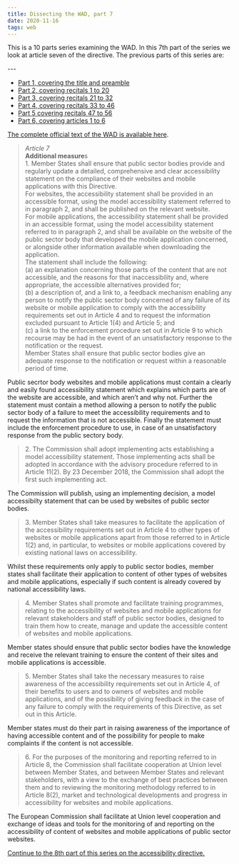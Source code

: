 ```yaml
---
title: Dissecting the WAD, part 7
date: 2020-11-16
tags: web
---
```


<p>This is a 10 parts series examining the WAD. In this 7th part of the series we look at article seven of the directive. The previous parts of this series are:</p>
---

<ul>
    <li><a href="/posts/dissecting-the-wad-part-1/">Part 1, covering the title and preamble</a>&nbsp;</li>
    <li><a href="/posts/dissecting-the-wad-part-2/">Part 2, covering recitals 1 to 20</a>&nbsp;</li>
    <li><a href="/posts/dissecting-the-wad-part-3/">Part 3, covering recitals 21 to 32</a></li>
    <li><a href="/posts/dissecting-the-wad-part-4/">Part 4, covering recitals 33 to 46</a></li>
    <li><a href="/posts/dissecting-the-wad-part-5/">Part 5 covering recitals 47 to 56</a>&nbsp;</li>
    <li><a href="/posts/dissecting-the-wad-part-6/">Part 6, covering articles 1 to 6</a></li>
</ul>

<p><a href="https://eur-lex.europa.eu/eli/dir/2016/2102/oj">The complete official text of the WAD is available here</a>.</p>

<blockquote><p><em>Article 7</em><br><strong>Additional measure</strong>s<br>1. Member States shall ensure that public sector bodies provide and regularly update a detailed, comprehensive and clear accessibility statement on the compliance of their websites and mobile applications with this Directive.<br>For websites, the accessibility statement shall be provided in an accessible format, using the model accessibility statement referred to in paragraph 2, and shall be published on the relevant website.<br>For mobile applications, the accessibility statement shall be provided in an accessible format, using the model accessibility statement referred to in paragraph 2, and shall be available on the website of the public sector body that developed the mobile application concerned, or alongside other information available when downloading the application.<br>The statement shall include the following: <br>(a) an explanation concerning those parts of the content that are not accessible, and the reasons for that inaccessibility and, where appropriate, the accessible alternatives provided for; <br>(b) a description of, and a link to, a feedback mechanism enabling any person to notify the public sector body concerned of any failure of its website or mobile application to comply with the accessibility requirements set out in Article 4 and to request the information excluded pursuant to Article 1(4) and Article 5; and<br>(c) a link to the enforcement procedure set out in Article 9 to which recourse may be had in the event of an unsatisfactory response to the notification or the request.<br>Member States shall ensure that public sector bodies give an adequate response to the notification or request within a reasonable period of time.</p></blockquote>



<p>Public secrtor body websites and mobile applications must contain a clearly and easily found accessibility statement which explains which parts are of the website are accessible, and which aren&#8217;t and why not. Further the statement must contain a method allowing a person to notify the public sector body of a failure to meet the accessibility requirements and to request the information that is not accessible. Finally the statement must include the enforcement procedure to use, in case of an unsatisfactory response from the public sectory body.  </p>



<blockquote><p>2. The Commission shall adopt implementing acts establishing a model accessibility statement. Those implementing acts shall be adopted in accordance with the advisory procedure referred to in Article 11(2). By 23 December 2018, the Commission shall adopt the first such implementing act.</p></blockquote>



<p>The Commission will publish, using an implementing decision, a model accessibilty statement that can be used by websites of public sector bodies. </p>



<blockquote><p>3. Member States shall take measures to facilitate the application of the accessibility requirements set out in Article 4 to other types of websites or mobile applications apart from those referred to in Article 1(2) and, in particular, to websites or mobile applications covered by existing national laws on accessibility.</p></blockquote>



<p>Whilst these requirements only apply to public sector bodies, member states shall facilitate their application to content of other types of websites and mobile applications, especially if such content is already covered by national accessibility laws. </p>



<blockquote><p>4. Member States shall promote and facilitate training programmes, relating to the accessibility of websites and mobile applications for relevant stakeholders and staff of public sector bodies, designed to train them how to create, manage and update the accessible content of websites and mobile applications.</p></blockquote>



<p>Member states should ensure that public sector bodies have the knowledge and receive the relevant training to ensure the content of their sites and mobile applications is accessible.</p>



<blockquote><p>5. Member States shall take the necessary measures to raise awareness of the accessibility requirements set out in Article 4, of their benefits to users and to owners of websites and mobile applications, and of the possibility of giving feedback in the case of any failure to comply with the requirements of this Directive, as set out in this Article.</p></blockquote>



<p>Member states must do their part in raising awareness of the importance of having accessible content and of the possibility for people to make complaints if the content is not accessible.</p>



<blockquote><p>6.  For the purposes of the monitoring and reporting referred to in Article 8, the Commission shall facilitate cooperation at Union level between Member States, and between Member States and relevant stakeholders, with a view to the exchange of best practices between them and to reviewing the monitoring methodology referred to in Article 8(2), market and technological developments and progress in accessibility for websites and mobile applications.</p></blockquote>



<p>The European Commission shall facilitate at Union level cooperation and exchange of ideas and tools for the monitoring of and reporting on the accessibility of content of websites and mobile applications of public sector websites.</p>



<p><a href="/posts/dissecting-the-wad-part-8/">Continue to the 8th part of this series on the accessibility directive. </a></p>